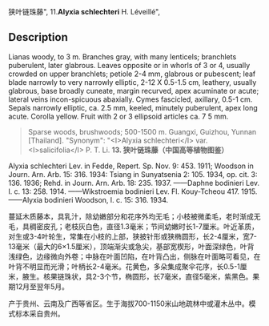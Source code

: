 狭叶链珠藤",
11.**Alyxia schlechteri** H. Léveillé",

## Description
Lianas woody, to 3 m. Branches gray, with many lenticels; branchlets puberulent, later glabrous. Leaves opposite or in whorls of 3 or 4, usually crowded on upper branchlets; petiole 2-4 mm, glabrous or pubescent; leaf blade narrowly to very narrowly elliptic, 2-12 X 0.5-1.5 cm, leathery, usually glabrous, base broadly cuneate, margin recurved, apex acuminate or acute; lateral veins incon-spicuous abaxially. Cymes fascicled, axillary, 0.5-1 cm. Sepals narrowly elliptic, ca. 2.5 mm, keeled, minutely puberulent, apex long acute. Corolla yellow. Fruit with 2 or 3 ellipsoid articles ca. 7 5 mm.

> Sparse woods, brushwoods; 500-1500 m. Guangxi, Guizhou, Yunnan [Thailand].
  "Synonym": "&lt;I&gt;Alyxia schlechteri&lt;/I&gt; var. &lt;I&gt;salicifolia&lt;/I&gt; P. T. Li.
**13. 狭叶链珠藤（中国高等植物图鉴）**

Alyxia schlechteri Lev. in Fedde, Repert. Sp. Nov. 9: 453. 1911; Woodson in Journ. Arn. Arb. 15: 316. 1934: Tsiang in Sunyatsenia 2: 105. 1934, op. cit. 3: 136. 1936; Rehd. in Journ. Arn. Arb. 18: 235. 1937. ——Daphne bodinieri Lev. l. c. 13: 258. 1914. ——Wikstroemia bodinieri Lev. Fl. Kouy-Tcheou 417. 1915.——Alyxia bodinieri Woodson, l. c. 15: 316. 1934.

蔓延木质藤本，具乳汁，除幼嫩部分和花序外均无毛；小枝被微柔毛，老时渐成无毛，具稠密皮孔；老枝灰白色，直径1.3毫米；节间幼嫩时长1-7厘米。叶近革质，对生或3-4叶轮生，常集在小枝的上部，狭披针形或狭椭圆形，长2-4厘米，宽7-13毫米（最大的6×1.5厘米），顶端渐尖或急尖，基部宽楔形，叶面深绿色，叶背浅绿色，边缘微向外卷；中脉在叶面凹陷，在叶背凸出，侧脉在叶面略可看见，在叶背不明显而光滑；叶柄长2-4毫米。花黄色，多朵集成聚伞花序，长0.5-1厘米，腋生。核果链珠状，具2-3个节，椭圆形，长7毫米，直径5毫米，紫黑色。果期12月至翌年5月。

产于贵州、云南及广西等省区。生于海拔700-1150米山地疏林中或灌木丛中。模式标本采自贵州。
